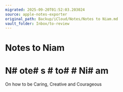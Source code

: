 ```yaml
---
migrated: 2025-09-20T01:52:03.203024
source: apple-notes-exporter
original_path: Backup/iCloud/Notes/Notes to Niam.md
vault_folder: Inbox/to-review
---
```

# Notes to Niam

# N# ote# s # to#  # Ni# am

On how to be Caring, Creative and Courageous

